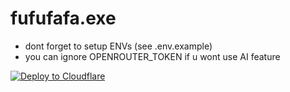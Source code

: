 # fufufafa.exe

- dont forget to setup ENVs (see .env.example)
- you can ignore OPENROUTER_TOKEN if u wont use AI feature

[![Deploy to Cloudflare](https://deploy.workers.cloudflare.com/button)](https://deploy.workers.cloudflare.com/?url=https%3A%2F%2Fgithub.com%2Ffnzip%2Ffufufafa.exe)